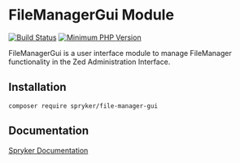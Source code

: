 # FileManagerGui Module
[![Build Status](https://travis-ci.org/spryker/file-manager-gui.svg)](https://travis-ci.org/spryker/file-manager-gui)
[![Minimum PHP Version](https://img.shields.io/badge/php-%3E%3D%207.3-8892BF.svg)](https://php.net/)

FileManagerGui is a user interface module to manage FileManager functionality in the Zed Administration Interface.

## Installation

```
composer require spryker/file-manager-gui
```

## Documentation

[Spryker Documentation](https://academy.spryker.com/developing_with_spryker/module_guide/modules.html)
